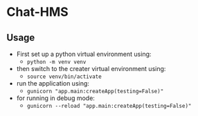 # Chat-HMS

## Usage
- First set up a python virtual environment using:
    - `python -m venv venv`
- then switch to the creater virtual environment using:
    - `source venv/bin/activate`
- run the application using:
    - `gunicorn "app.main:createApp(testing=False)"`
- for running in debug mode:
    - `gunicorn --reload "app.main:createApp(testing=False)"`
